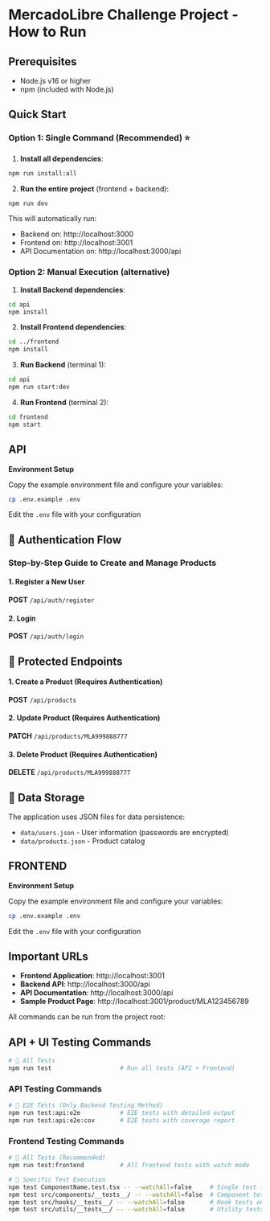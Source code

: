 # MercadoLibre Challenge Project - How to Run

## Prerequisites

- Node.js v16 or higher
- npm (included with Node.js)

## Quick Start

### Option 1: Single Command (Recommended) ⭐

1. **Install all dependencies**:
```bash
npm run install:all
```

2. **Run the entire project** (frontend + backend):
```bash
npm run dev
```

This will automatically run:
- Backend on: http://localhost:3000
- Frontend on: http://localhost:3001  
- API Documentation on: http://localhost:3000/api

### Option 2: Manual Execution (alternative)

1. **Install Backend dependencies**:
```bash
cd api
npm install
```

2. **Install Frontend dependencies**:
```bash
cd ../frontend
npm install
```

3. **Run Backend** (terminal 1):
```bash
cd api
npm run start:dev
```

4. **Run Frontend** (terminal 2):
```bash
cd frontend
npm start
```

## API
**Environment Setup**
   
Copy the example environment file and configure your variables:
```bash
cp .env.example .env
```

Edit the `.env` file with your configuration

## 🔐 Authentication Flow

### Step-by-Step Guide to Create and Manage Products

#### 1. Register a New User
**POST** `/api/auth/register`

#### 2. Login
**POST** `/api/auth/login`

## 🔐 Protected Endpoints

#### 1. Create a Product (Requires Authentication)
**POST** `/api/products`

#### 2. Update Product (Requires Authentication)
**PATCH** `/api/products/MLA999888777`

#### 3. Delete Product (Requires Authentication)
**DELETE** `/api/products/MLA999888777`

## 📁 Data Storage

The application uses JSON files for data persistence:

- `data/users.json` - User information (passwords are encrypted)
- `data/products.json` - Product catalog

## FRONTEND
**Environment Setup**
   
Copy the example environment file and configure your variables:
```bash
cp .env.example .env
```

Edit the `.env` file with your configuration

## Important URLs

- **Frontend Application**: http://localhost:3001
- **Backend API**: http://localhost:3000/api
- **API Documentation**: http://localhost:3000/api
- **Sample Product Page**: http://localhost:3001/product/MLA123456789

All commands can be run from the project root:

## API + UI Testing Commands
```bash
# 🎯 All Tests
npm run test                   # Run all tests (API + Frontend)
```

### API Testing Commands

```bash
# 🎯 E2E Tests (Only Backend Testing Method)
npm run test:api:e2e           # E2E tests with detailed output 
npm run test:api:e2e:cov       # E2E tests with coverage report 

```

### Frontend Testing Commands

```bash
# 🧪 All Tests (Recommended)
npm run test:frontend          # All frontend tests with watch mode

# 🎯 Specific Test Execution
npm test ComponentName.test.tsx -- --watchAll=false     # Single test file
npm test src/components/__tests__/ -- --watchAll=false  # Component tests only
npm test src/hooks/__tests__/ -- --watchAll=false       # Hook tests only
npm test src/utils/__tests__/ -- --watchAll=false       # Utility tests only

```
